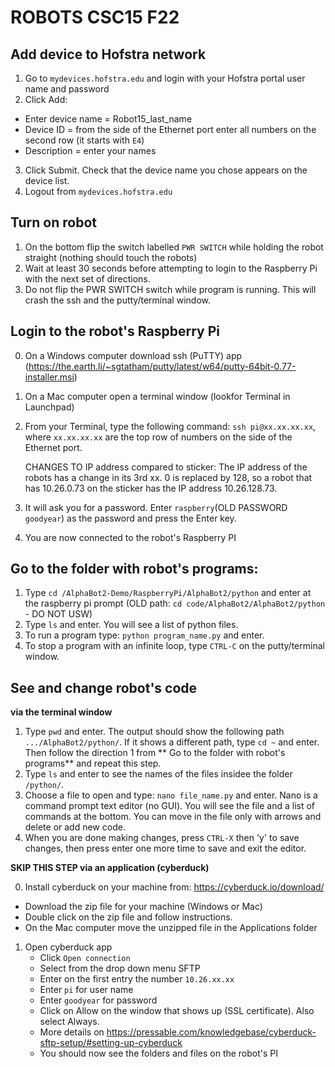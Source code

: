 # ROBOTS CSC15 F22

## Add device to Hofstra network ## 

1. Go to `mydevices.hofstra.edu` and login with your Hofstra portal user name and password
2. Click Add:
  * Enter device name = Robot15_last_name
  * Device ID = from the side of the Ethernet port enter all numbers on the second row (it starts with `E4`)
  * Description = enter your names
3. Click Submit. Check that the device name you chose appears on the device list.
4. Logout from `mydevices.hofstra.edu`

## Turn on robot ##

1. On the bottom flip the switch labelled `PWR SWITCH` while holding the robot straight (nothing should touch the robots)
2. Wait at least 30 seconds before attempting to login to the Raspberry Pi with the next set of directions.
3. Do not flip the PWR SWITCH switch while program is running. This will crash the ssh and the putty/terminal window. 

## Login to the robot's Raspberry Pi ##

0. On a Windows computer download ssh (PuTTY) app (https://the.earth.li/~sgtatham/putty/latest/w64/putty-64bit-0.77-installer.msi)
0. On a Mac computer open a terminal window (lookfor Terminal in Launchpad)
1. From your Terminal, type the following command: `ssh pi@xx.xx.xx.xx`, 
   where `xx.xx.xx.xx` are the top row of numbers on the side of the Ethernet port.

   CHANGES TO IP address compared to sticker: The IP address of the robots has a change in its 3rd xx. 0 is replaced by 128, so a robot that has 10.26.0.73 on the sticker has the IP address 10.26.128.73. 
3. It will ask you for a password. Enter `raspberry`(OLD PASSWORD `goodyear`) as the password and press the Enter key.
4. You are now connected to the robot's Raspberry PI

## Go to the folder with robot's programs:
1. Type `cd /AlphaBot2-Demo/RaspberryPi/AlphaBot2/python` and enter at the raspberry pi prompt (OLD path: `cd code/AlphaBot2/AlphaBot2/python` - DO NOT USW)
2. Type `ls` and enter. You will see a list of python files. 
3. To run a program type: `python program_name.py` and enter. 
4. To stop a program with an infinite loop, type `CTRL-C` on the putty/terminal window. 

## See and change robot's code ## 

**via the terminal window**
1. Type `pwd` and enter. The output should show the following path `.../AlphaBot2/python/`. If it shows a different path, type `cd ~` and enter. Then follow the direction 1 from ** Go to the folder with robot's programs** and repeat this step. 
2. Type `ls` and enter to see the names of the files insidee the folder `/python/`.
3. Choose a file to open and type: `nano file_name.py` and enter. Nano is a command prompt text editor (no GUI). You will see the file and a list of commands at the bottom. You can move in the file only with arrows and delete or add new code. 
4. When you are done making changes, press `CTRL-X` then 'y' to save changes, then press enter one more time to save and exit the editor. 
    
**SKIP THIS STEP via an application (cyberduck)** 

0. Install cyberduck on your machine from: https://cyberduck.io/download/
  * Download the zip file for your machine (Windows or Mac)
  * Double click on the zip file and follow instructions. 
  * On the Mac computer move the unzipped file in the Applications folder

1. Open cyberduck app
   * Click `Open connection`
   * Select from the drop down menu SFTP
   * Enter on the first entry the number `10.26.xx.xx`
   * Enter `pi` for user name
   * Enter `goodyear` for password
   * Click on Allow on the window that shows up (SSL certificate). Also select Always. 
   * More details on https://pressable.com/knowledgebase/cyberduck-sftp-setup/#setting-up-cyberduck 
   * You should now see the folders and files on the robot's PI


